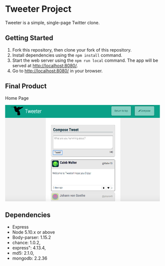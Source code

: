 # Tweeter Project

Tweeter is a simple, single-page Twitter clone.

## Getting Started

1. Fork this repository, then clone your fork of this repository.
2. Install dependencies using the `npm install` command.
3. Start the web server using the `npm run local` command. The app will be served at <http://localhost:8080/>.
4. Go to <http://localhost:8080/> in your browser.

## Final Product

Home Page

![""](https://github.com/kevinmacarthur/tweeter/blob/master/Tweeter.png)

## Dependencies

- Express
- Node 5.10.x or above
- Body-parser: 1.15.2
- chance: 1.0.2,
- express": 4.13.4,
- md5: 2.1.0,
- mongodb: 2.2.36
